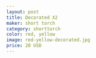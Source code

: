 ```yaml
---
layout: post
title: Decorated X2
maker: short torch
category: shorttorch
color: red, yellow
image: red-yellow-decorated.jpg
price: 20 USD
---
```

